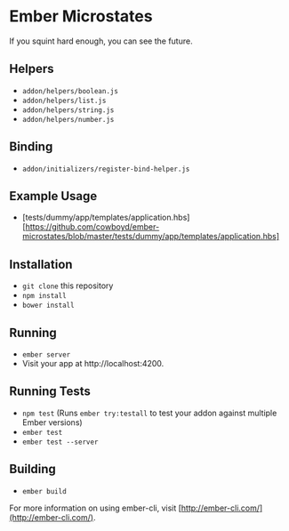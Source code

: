 # Ember Microstates

If you squint hard enough, you can see the future.

## Helpers

* `addon/helpers/boolean.js`
* `addon/helpers/list.js`
* `addon/helpers/string.js`
* `addon/helpers/number.js`

## Binding

* `addon/initializers/register-bind-helper.js`

## Example Usage

* [tests/dummy/app/templates/application.hbs][https://github.com/cowboyd/ember-microstates/blob/master/tests/dummy/app/templates/application.hbs]

## Installation

* `git clone` this repository
* `npm install`
* `bower install`

## Running

* `ember server`
* Visit your app at http://localhost:4200.

## Running Tests

* `npm test` (Runs `ember try:testall` to test your addon against multiple Ember versions)
* `ember test`
* `ember test --server`

## Building

* `ember build`

For more information on using ember-cli, visit [http://ember-cli.com/](http://ember-cli.com/).
